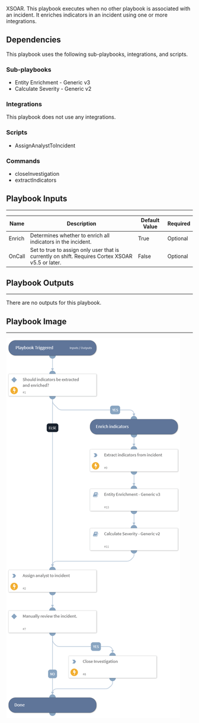 XSOAR. This playbook executes when no other playbook is associated with an incident. It enriches indicators in an incident using one or more integrations.

## Dependencies

This playbook uses the following sub-playbooks, integrations, and scripts.

### Sub-playbooks

* Entity Enrichment - Generic v3
* Calculate Severity - Generic v2

### Integrations

This playbook does not use any integrations.

### Scripts

* AssignAnalystToIncident

### Commands

* closeInvestigation
* extractIndicators

## Playbook Inputs

---

| **Name** | **Description** | **Default Value** | **Required** |
| --- | --- | --- | --- |
| Enrich | Determines whether to enrich all indicators in the incident. | True | Optional |
| OnCall | Set to true to assign only user that is currently on shift. Requires Cortex XSOAR v5.5 or later. | False | Optional |

## Playbook Outputs

---
There are no outputs for this playbook.

## Playbook Image

---

![Default](../doc_files/Default.png)
